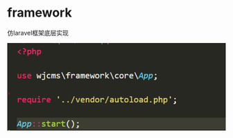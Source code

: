 # framework

仿laravel框架底层实现

<img src="https://github.com/wjcms/framework/blob/master/public/20200601061858.png">
